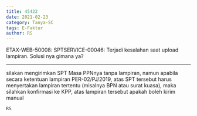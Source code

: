 ```yaml
---
title: 45422
date: 2021-02-23
category: Tanya-SC
tags: E-Faktur
author: RS
---
```


ETAX-WEB-50008: SPTSERVICE-00046: Terjadi kesalahan saat upload lampiran. Solusi nya gimana ya?

---

silakan mengirimkan SPT Masa PPNnya tanpa lampiran, namun apabila secara ketentuan lampiran PER-02/PJ/2019, atas SPT tersebut harus menyertakan lampiran tertentu (misalnya BPN atau surat kuasa), maka silahkan konfirmasi ke KPP, atas lampiran tersebut apakah boleh kirim manual

`RS`
